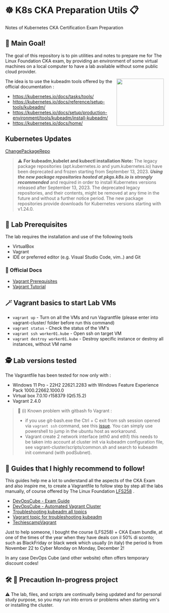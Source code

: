# ☸️ K8s CKA Preparation Utils 📋
Notes of Kubernetes CKA Certification Exam Preparation

## 🥅 Main Goal!
The goal of this repository is to pin utilities and notes to prepare me for The Linux Foundation CKA exam, by providing an environment of some virtual machines on a local computer to have a lab available without some public cloud provider. 

<img src="https://kubernetes.io/images/kubeadm-stacked-color.png" align="right" width="150px"> 

The idea is to use the kubeadm tools offered by the official documentation :
+ <https://kubernetes.io/docs/tasks/tools/>
+ <https://kubernetes.io/docs/reference/setup-tools/kubeadm/>
+ <https://kubernetes.io/docs/setup/production-environment/tools/kubeadm/install-kubeadm/>
+ <https://kubernetes.io/docs/home/>

## Kubernetes Updates

[ChangePackageRepo](https://kubernetes.io/docs/tasks/administer-cluster/kubeadm/change-package-repository/#before-you-begin)

> ⚠️ **For kubeadm,kubelet and kubectl installation Note:** The legacy package repositories (apt.kubernetes.io and yum.kubernetes.io) have been deprecated and frozen starting from September 13, 2023. ***Using the new package repositories hosted at pkgs.k8s.io is strongly recommended*** and required in order to install Kubernetes versions released after September 13, 2023. The deprecated legacy repositories, and their contents, might be removed at any time in the future and without a further notice period. The new package repositories provide downloads for Kubernetes versions starting with v1.24.0.

## 🧪 Lab Prerequisites
The lab requires the installation and use of the following tools
+ VirtualBox
+ Vagrant
+ IDE or preferred editor (e.g. Visual Studio Code, vim..) and Git 

### 📜 Official Docs
+ [Vagrant Prerequisites](https://developer.hashicorp.com/vagrant/tutorials/getting-started/getting-started-index#prerequisites)
+ [Vagrant Tutorial](https://developer.hashicorp.com/vagrant/tutorials/getting-started)

## 🪄 Vagrant basics to start Lab VMs
+ `vagrant up` - Turn on all the VMs and run Vagrantfile (please enter into vagrant-cluster/ folder before run this command)
+ `vagrant status` - Check the status of the VM's
+ `vagrant ssh worker01.kube` - Open ssh on target VM
+ `vagrant destroy worker01.kube` - Destroy specific instance or destroy all instances, without VM name

## 🕵️ Lab versions tested
The Vagrantfile has been tested for now only with :
+ Windows 11 Pro - 22H2 22621.2283 with Windows Feature Experience Pack 1000.22662.1000.0
+ Virtual box 7.0.10 r158379 (Qt5.15.2)
+ Vagrant 2.4.0

> 🐛 (i) Known problem with gitbash fo Vagrant : 
> + if you use git-bash.exe the Ctrl + C exit from ssh session opened  via `vagrant ssh` command, see this [issue](https://github.com/hashicorp/vagrant/issues/12908). You can simply use powershell to jump in the ubuntu host as workaround.
> + Vagrant create 2 network interface (eth0 and eth1) this needs to be taken into account at cluster init via kubeadm configuration file, see vagrant-cluster/scripts/common.sh and search to kubeadm init command (with podSubnet).

## 🦮 Guides that I highly recommend to follow!

This guides help me a lot to understand all the aspects of the CKA Exam and also inspire me, to create a Vagrantfile to follow step by step all the labs manually, of course offered by The Linux Foundation [LFS258](https://training.linuxfoundation.org/training/kubernetes-fundamentals/) . 

+ [DevOpsCube - Exam Guide](https://devopscube.com/cka-exam-study-guide/)
+ [DevOpsCube - Automated Vagrant Cluster](https://devopscube.com/kubernetes-cluster-vagrant/)
+ [Troubleshooting kubeadm all topics](https://kubernetes.io/docs/setup/production-environment/tools/kubeadm/troubleshooting-kubeadm/)
+ [Vagrant topic for troubleshooting kubeadm](https://jhooq.com/kubernetes-error-execution-phase-preflight-preflight/)
+ [TechiescampVagrant](https://github.com/techiescamp/vagrant-kubeadm-kubernetes/tree/main)

Just to help someone, I bought the course (LFS258) + CKA Exam bundle, at one of the times of the year when they have deals con il 50% di sconto; such as BlackFriday or black week which usually (in italy) the period is from November 22 to Cyber Monday on Monday, December 2!

In any case DevOps Cube (and other website) often offers temporary discount codes!

## :hammer_and_wrench: 🐜 Precaution In-progress project

⚠️ The lab, files, and scripts are continually being updated and for personal study purpose, so you may run into errors or problems when starting vm's or installing the cluster.